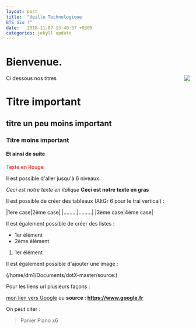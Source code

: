 ```yaml
---
layout: post
title:  "Veille Technologique 
BTS Sio !"
date:   2018-11-07 13:40:37 +0300
categories: jekyll update
---
```

# Bienvenue.


 <img src="/home/dm1/Documents/dotX-master/source" align="right">


Ci dessous nos titres

# Titre important
## titre un peu moins important
### Titre moins important
#### Et ainsi de suite

 <span style="color: red">Texte en Rouge</span>

Il est possible d'aller jusqu'à 6 niveaux.

*Ceci est notre texte en italique*
**Ceci est notre texte en gras**

Il est possible de créer des tableaux (AltGr 6 pour le trai vertical) :

|1ere case|2ème case|
|.........|.........|
|3ème case|4ème case|

Il est également possible de créer des listes :
 - 1er élément
 - 2ème élément

1. 1er élément 

Il est également possible d'ajouter une image :

(/home/dm1/Documents/dotX-master/source:)

Pour les liens url plusieurs façons :

[mon lien vers Google](https://www.google.fr)
ou
**source : <https://www.google.fr>**

On peut citer :
> Panier Piano x6
